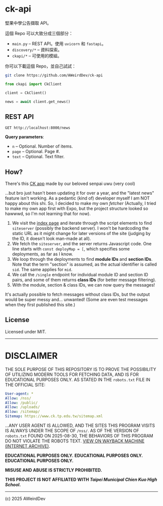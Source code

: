 # ck-api

堅果中學公告擷取 API。

這個 Repo 可以大致分成三個部分：

- `main.py` – REST API。使用 `uvicorn` 和 `fastapi`。
- `discovery/*` – 資料探索。
- `ckapi/*` – 可使用的模組。

你可以下載這個 Repo，並自己試試：

```sh
git clone https://github.com/AWeirdDev/ck-api
```

```python
from ckapi import CkClient

client = CkClient()

news = await client.get_news()
```

## REST API
```http
GET http://localhost:8000/news
```

**Query parameters**:
- `n` – Optional. Number of items.
- `page` – Optional. Page #.
- `text` – Optional. Text filter.

## How?
There's this [CK app](https://apps.apple.com/app/id6608961910) made by our beloved senpai uwu (very cool)

...but bro just hasn't been updating it for over a year, and the "latest news" feature isn't working.
As a pedantic (kind of) developer myself I am NOT happy about this shi. So, I decided to make my own *fetcher* (Actually, I tried to make my own app first with Expo, but the project structure looked so hawwwd, so I'm not learning that for now).

1. We visit the [index page](https://www.ck.tp.edu.tw/nss/p/index) and iterate through the script elements to find `siteserver` (possibly the backend server). I won't be hardcoding the static URL as it might change for later versions of the site (judging by the ID, it doesn't look man-made at all).
2. We fetch the `siteserver`, and the server returns Javascript code. One line starts with `const deployMap = [`, which specifies some deployments, as far as I know.
3. We loop through the deployments to find **module IDs** and **section IDs**. Note that the term "section" is assumed, as the actual identifier is called `sid`. The same applies for `mid`.
4. We call the `/single` endpoint for individual module ID and section ID pairs, and some of them returns **class IDs** (for better message filtering).
5. With the module, section & class IDs, we can now query the messages!

It's actually possible to fetch messages without class IDs, but the output would be super messy and... unwanted! (Some are even test messages when they first published this site.)

## License
Licensed under MIT.

***

# DISCLAIMER

THE SOLE PURPOSE OF THIS REPOSITORY IS TO PROVE THE POSSIBILITY OF UTILIZING MODERN TOOLS FOR FETCHING DATA, AND IS FOR EDUCATIONAL PURPOSES ONLY.
AS STATED IN THE `robots.txt` FILE IN THE OFFICIAL SITE:

```yml
User-agent: *
Allow: /nss/
Allow: /public/
Allow: /uploads/
Allow: /sitemap/
Sitemap: https://www.ck.tp.edu.tw/sitemap.xml
```

...ANY USER AGENT IS ALLOWED, AND THE SITES THIS PROGRAM VISITS IS ALWAYS UNDER THE SCOPE OF `/nss/`.
AS OF THE VERSION OF `robots.txt` FOUND ON 2025-08-30, THE BEHAVIORS OF THIS PROGRAM DO NOT VIOLATE THE ROBOTS TEXT.
[VIEW ON WAYBACK MACHINE (INTERNET ARCHIVE)](https://web.archive.org/web/20250830100619/https://www.ck.tp.edu.tw/robots.txt).

**EDUCATIONAL PURPOSES ONLY.** **EDUCATIONAL PURPOSES ONLY.** **EDUCATIONAL PURPOSES ONLY.** 

**MISUSE AND ABUSE IS STRICTLY PROHIBITED.**

**THIS PROJECT IS NOT AFFILIATED WITH _Taipei Municipal Chien Kuo High School_.**

***

(c) 2025 AWeirdDev
